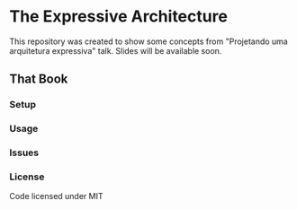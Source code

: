 # The Expressive Architecture

This repository was created to show some concepts from "Projetando uma arquitetura expressiva" talk. Slides will be available soon.

## That Book

### Setup

### Usage

### Issues

### License

Code licensed under MIT
